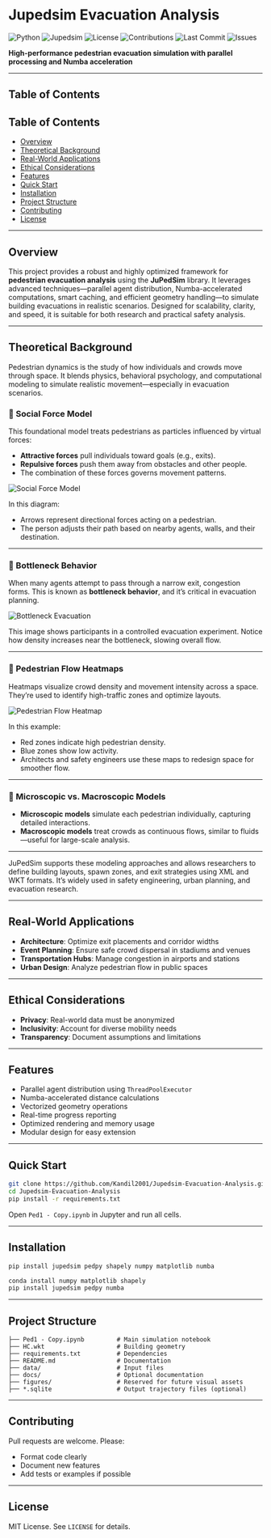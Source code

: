 # Jupedsim Evacuation Analysis

![Python](https://img.shields.io/badge/Python-3.8%2B-blue.svg)
![Jupedsim](https://img.shields.io/badge/Jupedsim-0.2.0-green.svg)
![License](https://img.shields.io/badge/License-MIT-yellow.svg)
![Contributions](https://img.shields.io/badge/Contributions-Welcome-orange.svg)
![Last Commit](https://img.shields.io/github/last-commit/Kandil2001/Jupedsim-Evacuation-Analysis)
![Issues](https://img.shields.io/github/issues/Kandil2001/Jupedsim-Evacuation-Analysis)

**High-performance pedestrian evacuation simulation with parallel processing and Numba acceleration**

---

## Table of Contents

## Table of Contents

- [Overview](#overview)  
- [Theoretical Background](#theoretical-background)  
- [Real-World Applications](#real-world-applications)  
- [Ethical Considerations](#ethical-considerations)  
- [Features](#features)  
- [Quick Start](#quick-start)  
- [Installation](#installation)  
- [Project Structure](#project-structure)  
- [Contributing](#contributing)  
- [License](#license)

---

## Overview

This project provides a robust and highly optimized framework for **pedestrian evacuation analysis** using the **JuPedSim** library. It leverages advanced techniques—parallel agent distribution, Numba-accelerated computations, smart caching, and efficient geometry handling—to simulate building evacuations in realistic scenarios. Designed for scalability, clarity, and speed, it is suitable for both research and practical safety analysis.


---

## Theoretical Background

Pedestrian dynamics is the study of how individuals and crowds move through space. It blends physics, behavioral psychology, and computational modeling to simulate realistic movement—especially in evacuation scenarios.

### 🔹 Social Force Model

This foundational model treats pedestrians as particles influenced by virtual forces:

- **Attractive forces** pull individuals toward goals (e.g., exits).
- **Repulsive forces** push them away from obstacles and other people.
- The combination of these forces governs movement patterns.

![Social Force Model](https://upload.wikimedia.org/wikipedia/commons/4/4e/Social_force_model_diagram.png)

In this diagram:
- Arrows represent directional forces acting on a pedestrian.
- The person adjusts their path based on nearby agents, walls, and their destination.

---

### 🔹 Bottleneck Behavior

When many agents attempt to pass through a narrow exit, congestion forms. This is known as **bottleneck behavior**, and it’s critical in evacuation planning.

![Bottleneck Evacuation](https://commons.wikimedia.org/wiki/File:Collective_crowd_patterns_Bottleneck_experiment_Participants_passing_through_a_bottleneck_during_a_simple_evacuation_situation_Moussa%C3%AFd_%26_al._2016_Figure1.jpg)

This image shows participants in a controlled evacuation experiment. Notice how density increases near the bottleneck, slowing overall flow.

---

### 🔹 Pedestrian Flow Heatmaps

Heatmaps visualize crowd density and movement intensity across a space. They’re used to identify high-traffic zones and optimize layouts.

![Pedestrian Flow Heatmap](https://www.isarsoft.com/_next/image?url=https%3A%2F%2Fisarsoft.com%2F_images%2Farticles%2Fheatmap-traffic-flow.png&w=1080&q=75)

In this example:
- Red zones indicate high pedestrian density.
- Blue zones show low activity.
- Architects and safety engineers use these maps to redesign space for smoother flow.

---

### 🔹 Microscopic vs. Macroscopic Models

- **Microscopic models** simulate each pedestrian individually, capturing detailed interactions.
- **Macroscopic models** treat crowds as continuous flows, similar to fluids—useful for large-scale analysis.

---

JuPedSim supports these modeling approaches and allows researchers to define building layouts, spawn zones, and exit strategies using XML and WKT formats. It’s widely used in safety engineering, urban planning, and evacuation research.


---

## Real-World Applications

- **Architecture**: Optimize exit placements and corridor widths  
- **Event Planning**: Ensure safe crowd dispersal in stadiums and venues  
- **Transportation Hubs**: Manage congestion in airports and stations  
- **Urban Design**: Analyze pedestrian flow in public spaces

---

## Ethical Considerations

- **Privacy**: Real-world data must be anonymized  
- **Inclusivity**: Account for diverse mobility needs  
- **Transparency**: Document assumptions and limitations

---

## Features

- Parallel agent distribution using `ThreadPoolExecutor`  
- Numba-accelerated distance calculations  
- Vectorized geometry operations  
- Real-time progress reporting  
- Optimized rendering and memory usage  
- Modular design for easy extension

---

## Quick Start
```bash
git clone https://github.com/Kandil2001/Jupedsim-Evacuation-Analysis.git
cd Jupedsim-Evacuation-Analysis
pip install -r requirements.txt
```
Open `Ped1 - Copy.ipynb` in Jupyter and run all cells.

---

## Installation
```bash
pip install jupedsim pedpy shapely numpy matplotlib numba
```
```bash
conda install numpy matplotlib shapely
pip install jupedsim pedpy numba
```

---

## Project Structure
```
├── Ped1 - Copy.ipynb         # Main simulation notebook  
├── HC.wkt                    # Building geometry  
├── requirements.txt          # Dependencies  
├── README.md                 # Documentation  
├── data/                     # Input files  
├── docs/                     # Optional documentation  
├── figures/                  # Reserved for future visual assets  
├── *.sqlite                  # Output trajectory files (optional)
```
---

## Contributing

Pull requests are welcome. Please:

- Format code clearly  
- Document new features  
- Add tests or examples if possible

---

## License

MIT License. See `LICENSE` for details.
